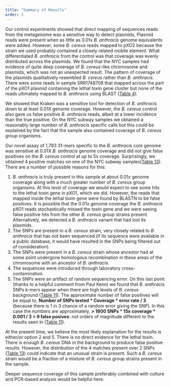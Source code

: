 ```yaml
---
title: "Summary of Results"
order: 3
---
```


Our control experiments showed that direct mapping of sequences reads from the metagenome was a sensitive way to detect plasmids,  Plasmid reads were present when as little as 0.01x *B. anthracis* genome equivalents were added.  However, some *B. cereus* reads mapped to pXO2 because the strain we used probably contained a closely related mobile element.  What differentiated *B. anthracis* from the control was that coverage was evenly distributed across the plasmids.  We found that the NYC samples had evidence of quite deep coverage of *B. cereus*-like chromosome and plasmids, which was not an unexpected result.  The pattern of coverage of the plasmids qualitatively resembled *B. cereus* rather than *B. anthracis*. There were some reads in sample SRR1748708 that mapped across the part of the pXO1 plasmid containing the lethal toxin gene cluster but none of the reads ultimately mapped to *B. anthracis* using BLAST ([Table 4](#table-4)). 

We showed that Kraken was a sensitive tool for detection of *B. anthracis* down to at least 0.01X genome coverage.  However, the *B. cereus* control also gave us false positive *B. anthracis* reads, albeit at a lower incidence than the true positive.  On the NYC subway samples we obtained a reasonably large number of *B. anthracis* specific calls but this could be explained by the fact that the sample also contained coverage of *B. cereus* group organisms.

Our novel assay of 1,793 31-mers specific to the  *B. anthracis* core genome was sensitive at 0.01X *B. anthracis* genome coverage and did not give false positives on the *B. cereus* control at up to 5x coverage.  Surprisingly, we obtained 4 positive matches on one of the NYC subway samples([Table 13](#table-13)). There are a number of possible reasons for this:

1.  *B. anthracis* is truly present in this sample at about 0.01x genome coverage along with a much greater number of *B. cereus* group organisms.  At this level of coverage we would expect to see some hits to the lethal toxin gene in pXO1, which we did. However, the reads that mapped inside the lethal toxin gene were found by BLASTN to be false positives.  It is possible that the 0.01x genome coverage the *B. anthracis* pXO1 reads stochastically missed the toxin gene and we were seeing false positive hits from the other *B. cereus* group strains present. Alternatively, we detected a *B. anthracis* variant that had lost its plasmids.
2.  The SNPs are present in a *B. cereus* strain, very closely related to *B. anthracis* that has not been sequenced (if its sequence were available in a public database, it would have resulted in the SNPs being filtered out of consideration).
3.  The SNPs were present in a *B. cereus* strain whose ancestor had at some point undergone homologous recombination in these areas of the chromosome with an ancestor of *B. anthracis*.
4.  The sequences were introduced through laboratory cross-contamination.
5.  The SNPs were an artifact of random sequencing error.  On this last point (thanks to a helpful comment from Paul Keim) we found that *B. anthracis* SNPs k-mers appear when there are high levels of *B. cereus* background ([Table 11](#table-11)). The approximate number of false positives will be equal to, **Number of SNPs tested * Coverage * error rate / 3**  (because there is 1 in 3 chance of a random error giving the SNP).  In this case the numbers are approximately, **> 1800 SNPs  * 15x coverage * 0.001 / 3 = 9 false posives**: not orders of magnitude different to the results seen in ([Table 11](#table-11)).

At the present time, we believe the most likely explanation for the results is either/or option 2 and 5.  There is no direct evidence for the lethal toxin.  There is enough *B. cereus* DNA in the background to produce false positive results.  However, the distribution of the 4 matches present over 2 SNPs ([Table 13](#table-13)) could indicate that an unusual strain is present.  Such a *B. cereus* strain would be a fraction of a mixture of *B. cereus* group strains present in the sample.  

Deeper sequence coverage of this sample preferably combined with culture and PCR-based analysis would be helpful here.
